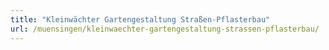 ```yaml
---
title: "Kleinwächter Gartengestaltung Straßen-Pflasterbau"
url: /muensingen/kleinwaechter-gartengestaltung-strassen-pflasterbau/
---
```

